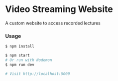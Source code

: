 # Video Streaming Website 

A custom website to access recorded lectures

### Usage

```sh
$ npm install
```

```sh
$ npm start
# Or run with Nodemon
$ npm run dev

# Visit http://localhost:5000
```

